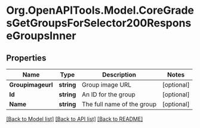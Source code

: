 # Org.OpenAPITools.Model.CoreGradesGetGroupsForSelector200ResponseGroupsInner

## Properties

Name | Type | Description | Notes
------------ | ------------- | ------------- | -------------
**Groupimageurl** | **string** | Group image URL | [optional] 
**Id** | **string** | An ID for the group | [optional] 
**Name** | **string** | The full name of the group | [optional] 

[[Back to Model list]](../README.md#documentation-for-models) [[Back to API list]](../README.md#documentation-for-api-endpoints) [[Back to README]](../README.md)

